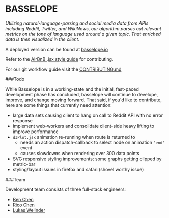 BASSELOPE
=========
*Utilizing natural-language-parsing and social media data from APIs including Reddit, Twitter, and WikiNews, our algorithm parses out relevant metrics on the tone of language used around a given topic. That enriched data is then visualized in the client.* 

A deployed version can be found at [basselope.io](http://basselope.io)

Refer to the [AirBnB .jsx style guide](https://github.com/airbnb/javascript/tree/master/react) for contributing.

For our git workflow guide visit the [CONTRIBUTING.md](https://github.com/Basselope/collatio/blob/dev/CONTRIBUTING.md)

###Todo

While Basselope is in a working-state and the initial, fast-paced development phase has concluded, basselope will continue to develope, improve, and change moving forward. That said, if you'd like to contribute, here are some things that currently need attention:

* large data sets causing client to hang on call to Reddit API with no error response
* implement web-workers and consolidate client-side heavy lifting to improve performance
* `d3Plot.jsx` animation re-running when route is returned to
    - needs an action dispatch-callback to select node on animation `'end'` event
    - causes slowdowns when rendering over 300 data points
* SVG responsive styling improvements; some graphs getting clipped by metric-bar
* styling/layout issues in firefox and safari (shovel worthy issue)

###Team

Development team consists of three full-stack engineers:

* [Ben Chen](https://github.com/byc219)
* [Rico Chen](https://github.com/ricochen)
* [Lukas Welinder](https://github.com/lukaswelinder)

